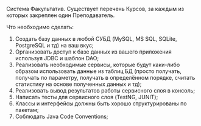 Система Факультатив. Существует перечень Курсов, за каждым из которых закреплен один Преподаватель.

Что необходимо сделать:
1. Создать базу данных в любой СУБД (MySQL, MS SQL, SQLite, PostgreSQL и тд) на ваш вкус;
2. Организовать доступ к базе данных из вашего приложения используя JDBC и шаблон DAO;
3. Реализовать необходимые сервисы, которые будут каки-либо образом использовать данные из таблиц БД (просто получать,
получать по параметру, получать в определённом порядке, считать статистику на основе полученных данных и тд);
4. Реализовать вывод результатов работы сервисного слоя в консоль;
5. Написать тесты для сервисного слоя (TestNG, JUNIT);
6. Классы и интерфейсы должны быть хорошо структурированы по пакетам;
7. Соблюдать Java Code Conventions;